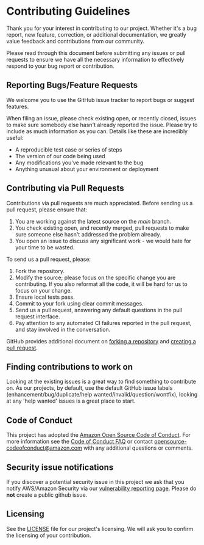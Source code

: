 # Contributing Guidelines

Thank you for your interest in contributing to our project. Whether it's a bug 
report, new feature, correction, or additional documentation, we greatly value 
feedback and contributions from our community.

Please read through this document before submitting any issues or pull requests 
to ensure we have all the necessary information to effectively respond to your 
bug report or contribution.


## Reporting Bugs/Feature Requests

We welcome you to use the GitHub issue tracker to report bugs or suggest 
features.

When filing an issue, please check existing open, or recently closed, issues to 
make sure somebody else hasn't already reported the issue. Please try to include 
as much information as you can. Details like these are incredibly useful:

* A reproducible test case or series of steps
* The version of our code being used
* Any modifications you've made relevant to the bug
* Anything unusual about your environment or deployment


## Contributing via Pull Requests
Contributions via pull requests are much appreciated. Before sending us a pull 
request, please ensure that:

1. You are working against the latest source on the *main* branch.
2. You check existing open, and recently merged, pull requests to make sure someone else hasn't addressed the problem already.
3. You open an issue to discuss any significant work - we would hate for your time to be wasted.

To send us a pull request, please:

1. Fork the repository.
2. Modify the source; please focus on the specific change you are contributing. If you also reformat all the code, it will be hard for us to focus on your change.
3. Ensure local tests pass.
4. Commit to your fork using clear commit messages.
5. Send us a pull request, answering any default questions in the pull request interface.
6. Pay attention to any automated CI failures reported in the pull request, and stay involved in the conversation.

GitHub provides additional document on [forking a repository](https://help.github.com/articles/fork-a-repo/) and
[creating a pull request](https://help.github.com/articles/creating-a-pull-request/).


## Finding contributions to work on
Looking at the existing issues is a great way to find something to contribute 
on. As our projects, by default, use the default GitHub issue labels 
(enhancement/bug/duplicate/help wanted/invalid/question/wontfix), looking at 
any 'help wanted' issues is a great place to start.


## Code of Conduct
This project has adopted the [Amazon Open Source Code of Conduct](https://aws.github.io/code-of-conduct).
For more information see the [Code of Conduct FAQ](https://aws.github.io/code-of-conduct-faq) or contact
opensource-codeofconduct@amazon.com with any additional questions or comments.


## Security issue notifications
If you discover a potential security issue in this project we ask that you 
notify AWS/Amazon Security via our [vulnerability reporting page](http://aws.amazon.com/security/vulnerability-reporting/). 
Please do **not** create a public github issue.


## Licensing

See the [LICENSE](LICENSE) file for our project's licensing. We will ask you 
to confirm the licensing of your contribution.
